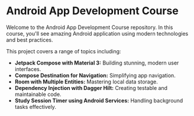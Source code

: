 # Android App Development Course

Welcome to the Android App Development Course repository. In this course, you'll see  amazing Android application using modern technologies and best practices.



This project covers a range of topics including:

- **Jetpack Compose with Material 3:** Building stunning, modern user interfaces.
- **Compose Destination for Navigation:** Simplifying app navigation.
- **Room with Multiple Entities:** Mastering local data storage.
- **Dependency Injection with Dagger Hilt:** Creating testable and maintainable code.
- **Study Session Timer using Android Services:** Handling background tasks effectively.



